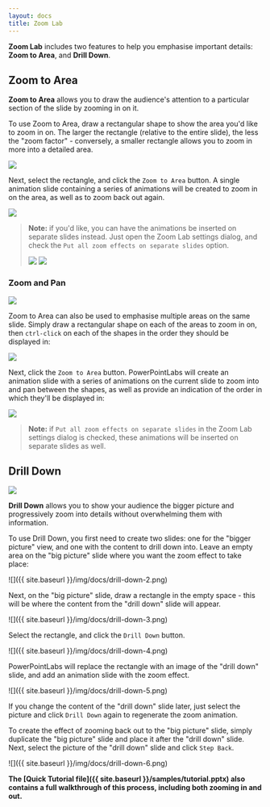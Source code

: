 ```yaml
---
layout: docs
title: Zoom Lab
---
```


**Zoom Lab** includes two features to help you emphasise important details: **Zoom to Area**, and **Drill Down**.

## <a class="anchor-bookmark" id="zoom-to-area"></a> Zoom to Area
**Zoom to Area** allows you to draw the audience's attention to a particular section of the slide by zooming in on it.

To use Zoom to Area, draw a rectangular shape to show the area you'd like to zoom in on. The larger the rectangle (relative to the entire slide),
the less the "zoom factor" - conversely, a smaller rectangle allows you to zoom in more into a detailed area.

<p>
  <img class="box-shadow slide" src="{{ site.baseurl }}/img/docs/zoom-to-area-1.png">
</p>

Next, select the rectangle, and click the `Zoom to Area` button. A single animation slide containing a series of animations will be created to zoom in on the area, as well as to zoom back out again.

<p>
  <img class="box-shadow slide" src="{{ site.baseurl }}/img/docs/zoom-to-area-2.png">
</p>

> **Note:** if you'd like, you can have the animations be inserted on separate slides instead. Just open the Zoom Lab settings dialog, and check the `Put all zoom effects on separate slides` option.
> 
> <img class="box-shadow" src="{{ site.baseurl }}/img/docs/zoom-to-area-6.png">  
> <img class="box-shadow" src="{{ site.baseurl }}/img/docs/zoom-to-area-7.png">


### <a class="anchor-bookmark" id="zoom-and-pan"></a> Zoom and Pan
<p>
  <img class="box-shadow slide" src="{{ site.baseurl }}/img/docs/zoom-to-area-5.gif">
</p>

Zoom to Area can also be used to emphasise multiple areas on the same slide. Simply draw a rectangular shape on each of the areas to zoom in on, then `ctrl-click` on each of the shapes in the order they should be displayed in:

<p>
  <img class="box-shadow slide" src="{{ site.baseurl }}/img/docs/zoom-to-area-3.png">
</p>

Next, click the `Zoom to Area` button. PowerPointLabs will create an animation slide with a series of animations on the current slide to zoom into and pan between the shapes, as well as provide an indication of the order in which they'll be displayed in:

<p>
  <img class="box-shadow slide" src="{{ site.baseurl }}/img/docs/zoom-to-area-4.png">
</p>

> **Note:** if `Put all zoom effects on separate slides` in the Zoom Lab settings dialog is checked, these animations will be inserted on separate slides as well.


## <a class="anchor-bookmark" id="drill-down"></a> Drill Down

<p>
  <img class="box-shadow slide" src="{{ site.baseurl }}/img/docs/drill-down-1.gif" />
</p>

**Drill Down** allows you to show your audience the bigger picture and progressively zoom into details without overwhelming them with information.

To use Drill Down, you first need to create two slides: one for the "bigger picture" view, and one with the content to drill down into. Leave an empty area on the "big picture" slide where you want the zoom effect to take place:

![]({{ site.baseurl }}/img/docs/drill-down-2.png)

Next, on the "big picture" slide, draw a rectangle in the empty space - this will be where the content from the "drill down" slide will appear.

![]({{ site.baseurl }}/img/docs/drill-down-3.png)

Select the rectangle, and click the `Drill Down` button.

![]({{ site.baseurl }}/img/docs/drill-down-4.png)

PowerPointLabs will replace the rectangle with an image of the "drill down" slide, and add an animation slide with the zoom effect.

![]({{ site.baseurl }}/img/docs/drill-down-5.png)

If you change the content of the "drill down" slide later, just select the picture and click `Drill Down` again to regenerate the zoom animation.

To create the effect of zooming back out to the "big picture" slide, simply duplicate the "big picture" slide and place it after the "drill down" slide. Next, select the picture of the "drill down" slide and click `Step Back`.

![]({{ site.baseurl }}/img/docs/drill-down-6.png)

**The [Quick Tutorial file]({{ site.baseurl }}/samples/tutorial.pptx) also contains a full walkthrough of this process, including both zooming in and out.**


